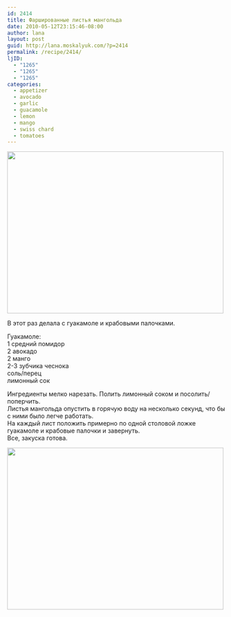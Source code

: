 ```yaml
---
id: 2414
title: Фаршированные листья мангольда
date: 2010-05-12T23:15:46-08:00
author: lana
layout: post
guid: http://lana.moskalyuk.com/?p=2414
permalink: /recipe/2414/
ljID:
  - "1265"
  - "1265"
  - "1265"
categories:
  - appetizer
  - avocado
  - garlic
  - guacamole
  - lemon
  - mango
  - swiss chard
  - tomatoes
---
```

<img loading="lazy" class="alignnone" title="Stuffed chard leaves" src="http://farm4.static.flickr.com/3304/4603400026_5f4b7079a0.jpg" alt="" width="500" height="375" />

В этот раз делала с гуакамоле и крабовыми палочками.

Гуакамоле:  
1 средний помидор  
2 авокадо  
2 манго  
2-3 зубчика чеснока  
соль/перец  
лимонный сок

Ингредиенты мелко нарезать. Полить лимонный соком и посолить/поперчить.  
Листья мангольда опустить в горячую воду на несколько секунд, что бы с ними было легче работать.  
На каждый лист положить примерно по одной столовой ложке гуакамоле и крабовые палочки и завернуть.  
Все, закуска готова.

<img loading="lazy" class="alignnone" title="swiss chard appetizer" src="http://farm2.static.flickr.com/1082/4602788417_240063591c.jpg" alt="" width="500" height="375" />